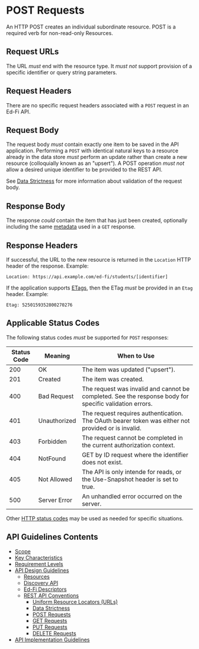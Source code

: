 # POST Requests

An HTTP POST creates an individual subordinate resource. POST is a required verb
for non-read-only Resources.

## Request URLs

The URL _must_ end with the resource type. It _must not_ support provision of a
specific identifier or query string parameters.

## Request Headers

There are no specific request headers associated with a `POST` request in an
Ed-Fi API.

## Request Body

The request body _must_ contain exactly one item to be saved in the API
application. Performing a `POST` with identical natural keys to a resource
already in the data store _must_ perform an update rather than create a new
resource (colloquially known as an "upsert"). A POST operation _must not_ allow
a desired unique identifier to be provided to the REST API.

See [Data Strictness](./DATA-STRICTNESS.md) for more information about
validation of the request body.

## Response Body

The response _could_ contain the item that has just been created, optionally
including the same [metadata](./GET-REQUESTS.md#metadata) used in a `GET`
response.

## Response Headers

If successful, the URL to the new resource is returned in the `Location` HTTP
header of the response. Example:

```none
Location: https://api.example.com/ed-fi/students/[identifier]
```

If the application supports [ETags](./REST-API.md#etags), then the ETag _must_
be provided in an `Etag` header. Example:

```none
Etag: 5250159352800270276
```

## Applicable Status Codes

The following status codes _must_ be supported for `POST` responses:

| Status Code | Meaning      | When to Use                                                                                            |
| ----------- | ------------ | ------------------------------------------------------------------------------------------------------ |
| 200         | OK           | The item was updated ("upsert").                                                                       |
| 201         | Created      | The item was created.                                                                                  |
| 400         | Bad Request  | The request was invalid and cannot be completed. See the response body for specific validation errors. |
| 401         | Unauthorized | The request requires authentication. The OAuth bearer token was either not provided or is invalid.     |
| 403         | Forbidden    | The request cannot be completed in the current authorization context.                                  |
| 404         | NotFound     | GET by ID request where the identifier does not exist.                                                 |
| 405         | Not Allowed  | The API is only intende for reads, or the Use-Snapshot header is set to true.                          |
| 500         | Server Error | An unhandled error occurred on the server.                                                             |

Other [HTTP status codes](./REST-API.md#status-codes) may be used as needed for specific situations.

## API Guidelines Contents

* [Scope](../SCOPE.md)
* [Key Characteristics](../KEY-CHARACTERISTICS.md)
* [Requirement Levels](../REQUIREMENT-LEVELS.md)
* [API Design Guidelines](../API-DESIGN-GUIDELINES/README.md)
  * [Resources](RESOURCES.md)
  * [Discovery API](./DISCOVERY-API.md)
  * [Ed-Fi Descriptors](./ED-FI-DESCRIPTORS.md)
  * [REST API Conventions](./REST-API.md)
    * [Uniform Resource Locators (URLs)](./UNIFORM-RESOURCE-LOCATORS.md)
    * [Data Strictness](./DATA-STRICTNESS.md)
    * [POST Requests](./POST-REQUESTS.md)
    * [GET Requests](./GET-REQUESTS.md)
    * [PUT Requests](./PUT-REQUESTS.md)
    * [DELETE Requests](./DELETE-REQUESTS.md)
* [API Implementation Guidelines](../API-IMPLEMENTATION-GUIDELINES/README.md)
